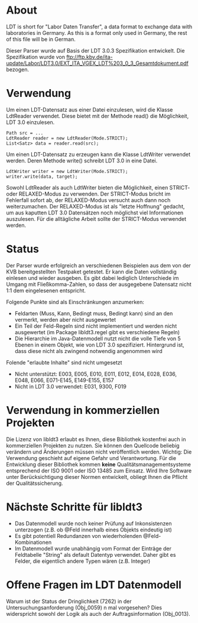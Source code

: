 # About

LDT is short for "Labor Daten Transfer", a data format to exchange data with laboratories in Germany. As this is a format only used in Germany, the rest of this file will be in German.

Dieser Parser wurde auf Basis der LDT 3.0.3 Spezifikation entwickelt. Die Spezifikation wurde von <ftp://ftp.kbv.de/ita-update/Labor/LDT3.0/EXT_ITA_VGEX_LDT%203_0_3_Gesamtdokument.pdf> bezogen.

# Verwendung

Um einen LDT-Datensatz aus einer Datei einzulesen, wird die Klasse LdtReader verwendet. Diese bietet mit der Methode read() die Möglichkeit, LDT 3.0 einzulesen.

	Path src = ...
	LdtReader reader = new LdtReader(Mode.STRICT);
	List<Satz> data = reader.read(src);

Um einen LDT-Datensatz zu erzeugen kann die Klasse LdtWriter verwendet werden. Deren Methode write() schreibt LDT 3.0 in eine Datei.

	LdtWriter writer = new LdtWriter(Mode.STRICT);
	writer.write(data, target);

Sowohl LdtReader als auch LdtWriter bieten die Möglichkeit, einen STRICT- oder RELAXED-Modus zu verwenden. Der STRICT-Modus bricht im Fehlerfall sofort ab, der RELAXED-Modus versucht auch dann noch weiterzumachen. Der RELAXED-Modus ist als "letzte Hoffnung" gedacht, um aus kaputten LDT 3.0 Datensätzen noch möglichst viel Informationen auszulesen. Für die alltägliche Arbeit sollte der STRICT-Modus verwendet werden.

# Status

Der Parser wurde erfolgreich an verschiedenen Beispielen aus dem von der KVB bereitgestellten Testpaket getestet. Er kann die Daten vollständig einlesen und wieder ausgeben. Es gibt dabei lediglich Unterschiede im Umgang mit Fließkomma-Zahlen, so dass der ausgegebene Datensatz nicht 1:1 dem eingelesenen entspricht.

Folgende Punkte sind als Einschränkungen anzumerken:
- Feldarten (Muss, Kann, Bedingt muss, Bedingt kann) sind an den vermerkt, werden aber nicht ausgewertet
- Ein Teil der Feld-Regeln sind nicht implementiert und werden nicht ausgewertet (im Package libldt3.regel gibt es verschiedene Regeln)
- Die Hierarchie im Java-Datenmodell nutzt nicht die volle Tiefe von 5 Ebenen in einem Objekt, wie von LDT 3.0 spezifiziert. Hintergrund ist, dass diese nicht als zwingend notwendig angenommen wird

Folende "erlaubte Inhalte" sind nicht umgesetzt
- Nicht unterstützt: E003, E005, E010, E011, E012, E014, E028, E036, E048, E066, E071-E145, E149-E155, E157
- Nicht in LDT 3.0 verwendet: E031, 9300, F019

# Verwendung in kommerziellen Projekten

Die Lizenz von libldt3 erlaubt es Ihnen, diese Bibliothek kostenfrei auch in kommerziellen Projekten zu nutzen. Sie können den Quellcode beliebig verändern und Änderungen müssen nicht veröffentlich werden. Wichtig: Die Verwendung geschieht auf eigene Gefahr und Verantwortung. Für die Entwicklung dieser Bibliothek kommen **keine** Qualitätsmanagementsysteme entsprechend der ISO 9001 oder ISO 13485 zum Einsatz. Wird Ihre Software unter Berücksichtigung dieser Normen entwickelt, obliegt Ihnen die Pflicht der Qualitätssicherung.

# Nächste Schritte für libldt3

- Das Datenmodell wurde noch keiner Prüfung auf Inkonsistenzen unterzogen (z.B. ob @Feld innerhalb eines Objekts eindeutig ist)
- Es gibt potentiell Redundanzen von wiederholenden @Feld-Kombinationen
- Im Datenmodell wurde unabhängig vom Format der Einträge der Feldtabelle "String" als default Datentyp verwendet. Daher gibt es Felder, die eigentlich andere Typen wären (z.B. Integer)

# Offene Fragen im LDT Datenmodell

Warum ist der Status der Dringlichkeit (7262) in der Untersuchungsanforderung (Obj\_0059) n mal vorgesehen? Dies widerspricht sowohl der Logik als auch der Auftragsinformation (Obj\_0013).
